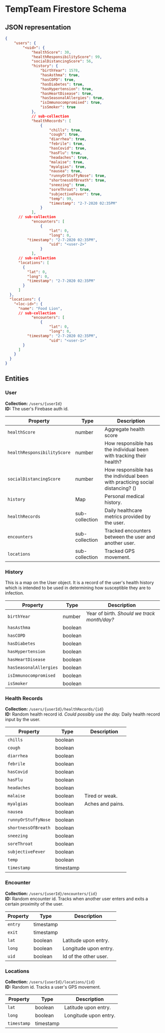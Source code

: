 # TempTeam Firestore Schema

## JSON representation

```json
{
	"users": {
		"<uid>": {
			"healthScore": 30,
			"healthResponsibilityScore": 99,
			"socialDistancingScore": 56,
			"history": {
				"birthYear": 1578,
				"hasAsthma": true,
				"hasCOPD": true,
				"hasDiabetes": true,
				"hasHypertension": true,
				"hasHeartDisease": true,
				"hasSeasonalAllergies": true,
				"isImmunocompromised": true,
				"isSmoker": true
			},
			// sub-collection
			"healthRecords": [
				{
					"chills": true,
					"cough": true,
					"diarrhea": true,
					"febrile": true,
					"hasCovid": true,
					"hasFlu": true,
					"headaches": true,
					"malaise": true,
					"myalgias": true,
					"nausea": true,
					"runnyOrStuffyNose": true,
					"shortnessOfBreath": true,
					"sneezing": true,
					"soreThroat": true,
					"subjectiveFever": true,
					"temp": 99,
					"timestamp": "2-7-2020 02:35PM"
				}
			],
      // sub-collection
			"encounters": [
				{
					"lat": 0,
					"long": 0,
          "timestamp": "2-7-2020 02:35PM",
					"uid": "<user-2>"
				}
			],
      // sub-collection
      "locations": [
        {
          "lat": 0,
          "long": 0,
          "timestamp": "2-7-2020 02:35PM"
        }
      ]
  },
  "locations": {
    "<loc-id>": {
      "name": "Food Lion",
      // sub-collection
			"encounters": [
				{
					"lat": 0,
					"long": 0,
          "timestamp": "2-7-2020 02:35PM",
					"uid": "<user-1>"
        }
      ]
    }
  }
}
```

## Entities

### User

**Collection:** `/users/{userId}`<br />
**ID:** The user's Firebase auth id.

| Property                    | Type           | Description                                                                   |
| --------------------------- | -------------- | ----------------------------------------------------------------------------- |
| `healthScore`               | number         | Aggregate health score                                                        |
| `healthResponsibilityScore` | number         | How responsible has the individual been with tracking their health?           |
| `socialDistancingScore`     | number         | How responsible has the individual been with practicing social distancing? () |
| `history`                   | Map            | Personal medical history.                                                     |
| `healthRecords`             | sub-collection | Daily healthcare metrics provided by the user.                                |
| `encounters`                | sub-collection | Tracked encounters between the user and another user.                         |
| `locations`                 | sub-collection | Tracked GPS movement.                                                         |

### History

This is a map on the User object. It is a record of the user's health history which is intended to be used in determining how susceptible they are to infection.

| Property               | Type    | Description                                 |
| ---------------------- | ------- | ------------------------------------------- |
| `birthYear`            | number  | Year of birth. _Should we track month/day?_ |
| `hasAsthma`            | boolean |                                             |
| `hasCOPD`              | boolean |                                             |
| `hasDiabetes`          | boolean |                                             |
| `hasHypertension`      | boolean |                                             |
| `hasHeartDisease`      | boolean |                                             |
| `hasSeasonalAllergies` | boolean |                                             |
| `isImmunocompromised`  | boolean |                                             |
| `isSmoker`             | boolean |                                             |

### Health Records

**Collection:** `/users/{userId}/healthRecords/{id}`<br />
**ID:** Random health record id. _Could possibly use the day._
Daily health record input by the user.

| Property            | Type      | Description      |
| ------------------- | --------- | ---------------- |
| `chills`            | boolean   |                  |
| `cough`             | boolean   |                  |
| `diarrhea`          | boolean   |                  |
| `febrile`           | boolean   |                  |
| `hasCovid`          | boolean   |                  |
| `hasFlu`            | boolean   |                  |
| `headaches`         | boolean   |                  |
| `malaise`           | boolean   | Tired or weak.   |
| `myalgias`          | boolean   | Aches and pains. |
| `nausea`            | boolean   |                  |
| `runnyOrStuffyNose` | boolean   |                  |
| `shortnessOfBreath` | boolean   |                  |
| `sneezing`          | boolean   |                  |
| `soreThroat`        | boolean   |                  |
| `subjectiveFever`   | boolean   |                  |
| `temp`              | boolean   |                  |
| `timestamp`         | timestamp |                  |

### Encounter

**Collection:** `/users/{userId}/encounters/{id}`<br />
**ID:** Random encounter id.
Tracks when another user enters and exits a certain proximity of the user.

| Property | Type      | Description           |
| -------- | --------- | --------------------- |
| `entry`  | timestamp |                       |
| `exit`   | timestamp |                       |
| `lat`    | boolean   | Latitude upon entry.  |
| `long`   | boolean   | Longitude upon entry. |
| `uid`    | boolean   | Id of the other user. |

### Locations

**Collection:** `/users/{userId}/locations/{id}`<br />
**ID:** Random id.
Tracks a user's GPS movement.

| Property    | Type      | Description           |
| ----------- | --------- | --------------------- |
| `lat`       | boolean   | Latitude upon entry.  |
| `long`      | boolean   | Longitude upon entry. |
| `timestamp` | timestamp |                       |
